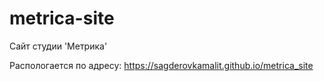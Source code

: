 # metrica-site

Сайт студии 'Метрика'

Распологается по адресу: https://sagderovkamalit.github.io/metrica_site